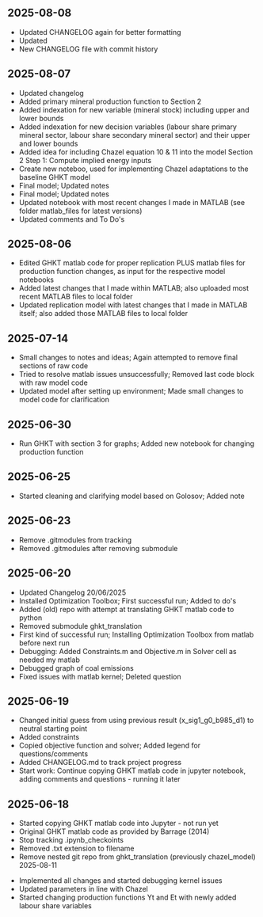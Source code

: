 ## 2025-08-08
* Updated CHANGELOG again for better formatting
* Updated
* New CHANGELOG file with commit history
## 2025-08-07
* Updated changelog
* Added primary mineral production function to Section 2
* Added indexation for new variable (mineral stock) including upper and lower bounds
* Added indexation for new decision variables (labour share primary mineral sector, labour share secondary mineral sector) and their upper and lower bounds
* Added idea for including Chazel equation 10 & 11 into the model Section 2 Step 1: Compute implied energy inputs
* Create new noteboo, used for implementing Chazel adaptations to the baseline GHKT model
* Final model; Updated notes
* Final model; Updated notes
* Updated notebook with most recent changes I made in MATLAB (see folder matlab_files for latest versions)
* Updated comments and To Do's
## 2025-08-06
* Edited GHKT matlab code for proper replication PLUS matlab files for production function changes, as input for the respective model notebooks
* Added latest changes that I made within MATLAB; also uploaded most recent MATLAB files to local folder
* Updated replication model with latest changes that I made in MATLAB itself; also added those MATLAB files to local folder
## 2025-07-14
* Small changes to notes and ideas; Again attempted to remove final sections of raw code
* Tried to resolve matlab issues unsuccessfully; Removed last code block with raw model code
* Updated model after setting up environment; Made small changes to model code for clarification
## 2025-06-30
* Run GHKT with section 3 for graphs; Added new notebook for changing production function
## 2025-06-25
* Started cleaning and clarifying model based on Golosov; Added note
## 2025-06-23
* Remove .gitmodules from tracking
* Removed .gitmodules after removing submodule
## 2025-06-20
* Updated Changelog 20/06/2025
* Installed Optimization Toolbox; First successful run; Added to do's
* Added (old) repo with attempt at translating GHKT matlab code to python
* Removed submodule ghkt_translation
* First kind of successful run; Installing Optimization Toolbox from matlab before next run
* Debugging: Added Constraints.m and Objective.m in Solver cell as needed my matlab
* Debugged graph of coal emissions
* Fixed issues with matlab kernel; Deleted question
## 2025-06-19
* Changed initial guess from using previous result (x_sig1_g0_b985_d1) to neutral starting point
* Added constraints
* Copied objective function and solver; Added legend for questions/comments
* Added CHANGELOG.md to track project progress
* Start work: Continue copying GHKT matlab code in jupyter notebook, adding comments and questions - running it later
## 2025-06-18
* Started copying GHKT matlab code into Jupyter - not run yet
* Original GHKT matlab code as provided by Barrage (2014)
* Stop tracking .ipynb_checkoints
* Removed .txt extension to filename
* Remove nested git repo from ghkt_translation (previously chazel_model)
2025-08-11
- Implemented all changes and started debugging kernel issues
- Updated parameters in line with Chazel
- Started changing production functions Yt and Et with newly added labour share variables